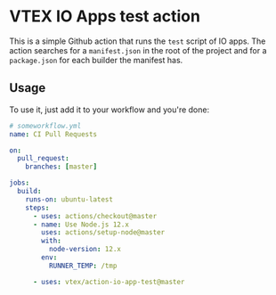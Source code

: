 # VTEX IO Apps test action

This is a simple Github action that runs the `test` script of IO apps. The action searches for a `manifest.json` in the root of the project and for a `package.json` for each builder the manifest has.

## Usage

To use it, just add it to your workflow and you're done:

```yml
# someworkflow.yml
name: CI Pull Requests

on:
  pull_request:
    branches: [master]

jobs:
  build:
    runs-on: ubuntu-latest
    steps:
      - uses: actions/checkout@master
      - name: Use Node.js 12.x
        uses: actions/setup-node@master
        with:
          node-version: 12.x
        env:
          RUNNER_TEMP: /tmp

      - uses: vtex/action-io-app-test@master
```
